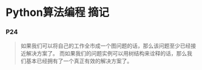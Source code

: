 Python算法编程 摘记
===

### P24
> 如果我们可以将自己的工作全市成一个图问题的话，那么该问题至少已经接近解决方案了。
> 而如果我们的问题实例可以用树结构来诠释的话，那么我们基本已经拥有了一个真正有效的解决方案了。